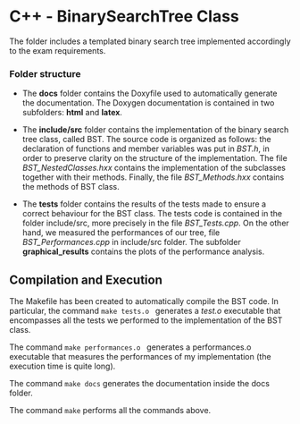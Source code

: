 # C++ - BinarySearchTree Class

The folder includes a templated binary search tree implemented accordingly to the exam requirements.

### Folder structure

- The **docs** folder contains the Doxyfile used to automatically generate the documentation. 
The Doxygen documentation is contained in two subfolders: **html** and **latex**.

- The **include/src** folder contains the implementation of the binary search tree class, called BST. 
The source code is organized as follows: the declaration of functions and member variables was put in *BST.h*, in order to preserve
clarity on the structure of the implementation. 
The file *BST_NestedClasses.hxx* contains the implementation of the subclasses together with their methods. Finally, the file *BST_Methods.hxx*
contains the methods of BST class.

- The **tests** folder contains the results of the tests made to ensure a correct behaviour for the BST class. The tests code is contained in the folder include/src, more precisely in the 
file *BST_Tests.cpp*. On the other hand, we measured the performances of our tree, file *BST_Performances.cpp* in include/src folder.
The subfolder **graphical_results** contains the plots of the performance analysis.

## Compilation and Execution

The Makefile has been created to automatically compile the BST code. In particular, the command
`make tests.o `
generates a *test.o* executable that encompasses all the tests we performed to the implementation of the BST class.

The command 
`make performances.o `
generates a performances.o executable that measures the performances of my implementation (the execution time is quite long).

The command `make docs` generates the documentation inside the docs folder. 

The command `make` performs all the commands above. 
